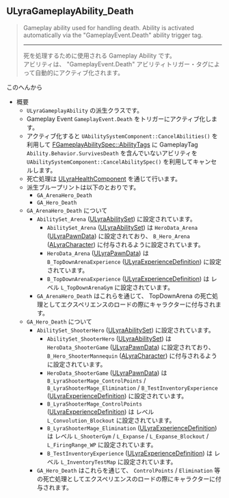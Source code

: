 ## ULyraGameplayAbility_Death

> Gameplay ability used for handling death.
> Ability is activated automatically via the "GameplayEvent.Death" ability trigger tag.
> 
> ----
> 死を処理するために使用される Gameplay Ability です。  
> アビリティは、 "GameplayEvent.Death" アビリティトリガー・タグによって自動的にアクティブ化されます。

このへんから
* 概要
	* `ULyraGameplayAbility` の派生クラスです。
	* Gameplay Event `GameplayEvent.Death` をトリガーにアクティブ化します。
	* アクティブ化すると `UAbilitySystemComponent::CancelAbilities()` を利用して [FGameplayAbilitySpec::AbilityTags] に GameplayTag `Ability.Behavior.SurvivesDeath` を含んでいないアビリティを `UAbilitySystemComponent::CancelAbilitySpec()` を利用してキャンセルします。
	* 死亡処理は [ULyraHealthComponent] を通じて行います。
	* 派生ブループリントは以下のとおりです。
		* `GA_ArenaHero_Death`
		* `GA_Hero_Death`
	* `GA_ArenaHero_Death` について
		* `AbilitySet_Arena` ([ULyraAbilitySet]) に設定されています。
			* `AbilitySet_Arena` ([ULyraAbilitySet]) は `HeroData_Arena` ([ULyraPawnData]) に設定されており、 `B_Hero_Arena` ([ALyraCharacter]) に付与されるように設定されています。
			* `HeroData_Arena` ([ULyraPawnData]) は `B_TopDownArenaExperience` ([ULyraExperienceDefinition]) に設定されています。
			* `B_TopDownArenaExperience` ([ULyraExperienceDefinition]) は レベル `L_TopDownArenaGym` に設定されています。
		* `GA_ArenaHero_Death` はこれらを通じて、 TopDownArena の死亡処理としてエクスペリエンスのロードの際にキャラクターに付与されます。
	* `GA_Hero_Death` について
		* `AbilitySet_ShooterHero` ([ULyraAbilitySet]) に設定されています。
			* `AbilitySet_ShooterHero` ([ULyraAbilitySet]) は `HeroData_ShooterGame` ([ULyraPawnData]) に設定されており、 `B_Hero_ShooterMannequin` ([ALyraCharacter]) に付与されるように設定されています。
			* `HeroData_ShooterGame` ([ULyraPawnData]) は `B_LyraShooterMage_ControlPoints` / `B_LyraShooterMage_Elimination` / `B_TestInventoryExperience` ([ULyraExperienceDefinition]) に設定されています。
			* `B_LyraShooterMage_ControlPoints` ([ULyraExperienceDefinition]) は レベル `L_Convolution_Blockout` に設定されています。
			* `B_LyraShooterMage_Elimination` ([ULyraExperienceDefinition]) は レベル `L_ShooterGym` / `L_Expanse` / `L_Expanse_Blockout` / `L_FiringRange_WP` に設定されています。
			* `B_TestInventoryExperience` ([ULyraExperienceDefinition]) は レベル `L_InventoryTestMap` に設定されています。
		* `GA_Hero_Death` はこれらを通じて、 `ControlPoints` / `Elimination` 等の死亡処理としてエクスペリエンスのロードの際にキャラクターに付与されます。



<!--- ページ内のリンク --->

<!--- 自前の画像へのリンク --->

<!--- generated --->
[ULyraExperienceDefinition]: ../../Lyra/Experience/ULyraExperienceDefinition.md#ulyraexperiencedefinition
[ULyraAbilitySet]: ../../Lyra/GameplayAbility/ULyraAbilitySet.md#ulyraabilityset
[ULyraHealthComponent]: ../../Lyra/GameplayAbility/ULyraHealthComponent.md#ulyrahealthcomponent
[ALyraCharacter]: ../../Lyra/GameplayFramework/ALyraCharacter.md#alyracharacter
[ULyraPawnData]: ../../Lyra/PawnSetting/ULyraPawnData.md#ulyrapawndata
[FGameplayAbilitySpec::AbilityTags]: ../../UE/GameplayAbility/FGameplayAbilitySpec.md#fgameplayabilityspecabilitytags

